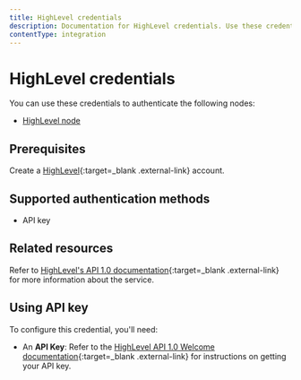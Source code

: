 ```yaml
---
title: HighLevel credentials
description: Documentation for HighLevel credentials. Use these credentials to authenticate HighLevel in n8n, a workflow automation platform.
contentType: integration
---
```


# HighLevel credentials

You can use these credentials to authenticate the following nodes:

* [HighLevel node](/integrations/builtin/app-nodes/n8n-nodes-base.highlevel/)

## Prerequisites

Create a [HighLevel](https://www.gohighlevel.com){:target=_blank .external-link} account.

## Supported authentication methods

- API key

## Related resources

Refer to [HighLevel's API 1.0 documentation](https://public-api.gohighlevel.com/){:target=_blank .external-link} for more information about the service.

## Using API key

To configure this credential, you'll need:

- An **API Key**: Refer to the [HighLevel API 1.0 Welcome documentation](https://public-api.gohighlevel.com/){:target=_blank .external-link} for instructions on getting your API key.

